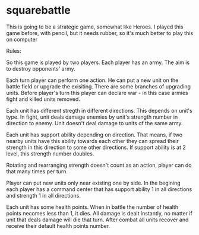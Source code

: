 # squarebattle

This is going to be a strategic game, somewhat like Heroes.
I played this game before, with pencil, but it needs rubber, so it's much better to play this on computer

Rules:

So this game is played by two players. Each player has an army. The aim is to destroy opponents' army.

Each turn player can perform one action. He can put a new unit on the battle field or upgrade the exisiting. There are some branches of upgrading units.
Before player's turn this player can declare war - in this case armies fight and killed units removed.

Each unit has different stregth in different directions. This depends on unit's type. In fight, unit deals damage enemies by unit's strength number in direction to enemy. Unit doesn't deal damage to units of the same army.

Each unit has support ability depending on direction. That means, if two nearby units have this ability towards each other they can spread their strength in this direction to some other directions. If support ability is at 2 level, this strength number doubles.

Rotating and rearranging strength doesn't count as an action, player can do that many times per turn.

Player can put new units only near existing one by side. In the begining each player has a command center that has support ability 1 in all directions and strength 1 in all directions.

Each unit has some health points. When in battle the number of health points necomes less than 1, it dies. All damage is dealt instantly, no matter if unit that deals damage will die that turn. After combat all units recover and receive their default health points number.
